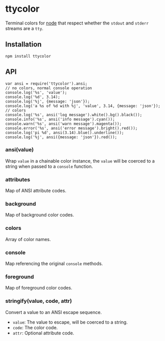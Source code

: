 ttycolor
========

Terminal colors for [node][node] that respect whether the `stdout` and `stderr` streams are
a `tty`.

## Installation

```
npm install ttycolor
```

## API

```
var ansi = require('ttycolor').ansi;
// no colors, normal console operation
console.log('%s', 'value');
console.log('%d', 3.14);
console.log('%j', {message: 'json'});
console.log('a %s of %d with %j', 'value', 3.14, {message: 'json'});
// colors
console.log('%s', ansi('log message').white().bg().black());
console.info('%s', ansi('info message').cyan());
console.warn('%s', ansi('warn message').magenta());
console.error('%s', ansi('error message').bright().red());
console.log('pi %d', ansi(3.14).blue().underline());
console.log('%j', ansi({message: 'json'}).red());
```

### ansi(value)

Wrap `value` in a chainable color instance, the `value` will be coerced
to a string when passed to a `console` function.

### attributes

Map of ANSI attribute codes.

### background

Map of background color codes.

### colors

Array of color names.

### console

Map referencing the original `console` methods.

### foreground

Map of foreground color codes.

### stringify(value, code, attr)

Convert a value to an ANSI escape sequence.

* `value`: The value to escape, will be coerced to a string.
* `code`: The color code.
* `attr`: Optional attribute code. 

[node]: http://nodejs.org
